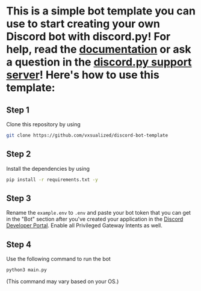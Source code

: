 # This is a simple bot template you can use to start creating your own Discord bot with discord.py! For help, read the [documentation](https://discordpy.readthedocs.io/) or ask a question in the [discord.py support server](https://discord.gg/dpy)! Here's how to use this template:

## Step 1
Clone this repository by using
```bash
git clone https://github.com/vxsualized/discord-bot-template
```

## Step 2
Install the dependencies by using
```bash
pip install -r requirements.txt -y
```

## Step 3
Rename the `example.env` to `.env` and paste your bot token that you can get in the "Bot" section after you've created your application in the [Discord Developer Portal](https://discord.com/developers/applications). Enable all Privileged Gateway Intents as well.

## Step 4
Use the following command to run the bot
```bash
python3 main.py
```
(This command may vary based on your OS.)
